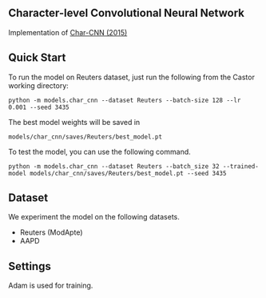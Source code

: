 ## Character-level Convolutional Neural Network

Implementation of [Char-CNN (2015)](http://papers.nips.cc/paper/5782-character-level-convolutional-networks-for-text-classification.pdf)

## Quick Start

To run the model on Reuters dataset, just run the following from the Castor working directory:

```
python -m models.char_cnn --dataset Reuters --batch-size 128 --lr 0.001 --seed 3435
```

The best model weights will be saved in

```
models/char_cnn/saves/Reuters/best_model.pt
```

To test the model, you can use the following command.

```
python -m models.char_cnn --dataset Reuters --batch_size 32 --trained-model models/char_cnn/saves/Reuters/best_model.pt --seed 3435
```
## Dataset

We experiment the model on the following datasets.

- Reuters (ModApte)
- AAPD

## Settings

Adam is used for training.

